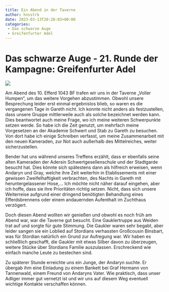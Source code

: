 ```yaml
---
title: Ein Abend in der Taverne
author: hnsstrk
date: 2023-03-13T20:28:03+00:00
categories:
 - Das schwarze Auge
 - Greifenfurter Adel
---
```

# Das schwarze Auge - 21. Runde der Kampagne: Greifenfurter Adel

![](/uploads/hnsstrk_inside_a_tavern_full_of_people_fantasy_volumetric_light_acfbfaad-0df3-4ed9-86f4-40961ece914d-768x512.png)

Am Abend des 10. Efferd 1043 BF trafen wir uns in der Taverne &#8222;Voller Humpen&#8220;, um das weitere Vorgehen abzustimmen. Obwohl unsere Besprechung leider erst einmal ergebnislos blieb, so waren es die vergangenen Tage in Gareth nicht. Ich konnte nicht anders als festzustellen, dass unsere Gruppe mittlerweile auch als solche bezeichnet werden kann. Dies beantwortet auch meine Frage, wo ich meine weiteren Schwerpunkte setzen werde. So habe ich die Zeit genutzt, um mehrfach meine Vorgesetzen an der Akademie Schwert und Stab zu Gareth zu besuchen. Von dort habe ich einige Schreiben verfasst, um meine Zusammenarbeit mit den neuen Kameraden, zur Not auch außerhalb des Mittelreiches, weiter sicherzustellen.

Bender hat uns während unseres Treffens erzählt, dass er ebenfalls seine alten Kameraden der Adersin Schwertgesellenschule und der Stadtgarde besucht hat. Dies könnte sich spätestens dann als hilfreich erweisen, wenn Andaryn und Gray, welche ihre Zeit weiterhin in Etablissements mit einer gewissen Zweifelhaftigkeit verbrachten, des Nachts in Gareth mit heruntergelassener Hose,… Ich möchte nicht näher darauf eingehen, aber ich hoffe, dass sie ihre Prioritäten richtig setzen. Nicht, dass sich unsere Weiterreise aufgrund einer dringend benötigten Behandlung eines Efferdsbrennens oder einem andauernden Aufenthalt im Zuchthaus verzögert.

Doch diesen Abend wollten wir genießen und obwohl es noch früh am Abend war, war die Taverne gut besucht. Eine Gauklertruppe aus Weiden trat auf und sorgte für gute Stimmung. Die Gaukler waren sehr begabt, aber leider sangen sie ein Loblied auf Stordians verhassten Großcousin Binsbart, was für Stordian natürlich ein Grund zur Aufregung war. Wir haben es schließlich geschafft, die Gaukler mit etwas Silber davon zu überzeugen, weitere Stücke über Stordians Familie auszulassen. Erschreckend wie einfach manche Leute zu bestechen sind.

Zu späterer Stunde erreichte uns ein Junge, der Andaryn suchte. Er übergab ihm eine Einladung zu einem Bankett bei Graf Hermann von Tannenwald, einem Freund von Andaryns Vater. Wie praktisch, dass unser Adliger immer gut vernetzt ist und wir uns auf diesem Weg eventuell wichtige Kontakte verschaffen können.
